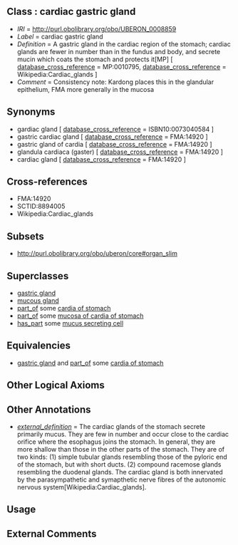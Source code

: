 
## Class : cardiac gastric gland

 * *IRI* = http://purl.obolibrary.org/obo/UBERON_0008859
 * *Label* = cardiac gastric gland
 * *Definition* = A gastric gland in the cardiac region of the stomach; cardiac glands are fewer in number than in the fundus and body, and secrete mucin which coats the stomach and protects it[MP] [ [database_cross_reference](../../ef/oboInOwl#hasDbXref.md) = MP:0010795, [database_cross_reference](../../ef/oboInOwl#hasDbXref.md) = Wikipedia:Cardiac_glands ]
 * *Comment* = Consistency note: Kardong places this in the glandular epithelium, FMA more generally in the mucosa

## Synonyms

 * gardiac gland [ [database_cross_reference](../../ef/oboInOwl#hasDbXref.md) = ISBN10:0073040584 ]
 * gastric cardiac gland [ [database_cross_reference](../../ef/oboInOwl#hasDbXref.md) = FMA:14920 ]
 * gastric gland of cardia [ [database_cross_reference](../../ef/oboInOwl#hasDbXref.md) = FMA:14920 ]
 * glandula cardiaca (gaster) [ [database_cross_reference](../../ef/oboInOwl#hasDbXref.md) = FMA:14920 ]
 * cardiac gland [ [database_cross_reference](../../ef/oboInOwl#hasDbXref.md) = FMA:14920 ]

## Cross-references

 * FMA:14920
 * SCTID:8894005
 * Wikipedia:Cardiac_glands

## Subsets

 * http://purl.obolibrary.org/obo/uberon/core#organ_slim

## Superclasses

 * [gastric gland](../../UBERON/25/UBERON_0000325.md)
 * [mucous gland](../../UBERON/14/UBERON_0000414.md)
 * [part_of](../../BFO/50/BFO_0000050.md) some [cardia of stomach](../../UBERON/62/UBERON_0001162.md)
 * [part_of](../../BFO/50/BFO_0000050.md) some [mucosa of cardia of stomach](../../UBERON/96/UBERON_0004996.md)
 * [has_part](../../BFO/51/BFO_0000051.md) some [mucus secreting cell](../../CL/19/CL_0000319.md)

## Equivalencies

 * [gastric gland](../../UBERON/25/UBERON_0000325.md) and [part_of](../../BFO/50/BFO_0000050.md) some [cardia of stomach](../../UBERON/62/UBERON_0001162.md)

## Other Logical Axioms


## Other Annotations

 * *[external_definition](../../UBPROP/01/UBPROP_0000001.md)* = The cardiac glands of the stomach secrete primarily mucus. They are few in number and occur close to the cardiac orifice where the esophagus joins the stomach. In general, they are more shallow than those in the other parts of the stomach. They are of two kinds: (1) simple tubular glands resembling those of the pyloric end of the stomach, but with short ducts. (2) compound racemose glands resembling the duodenal glands. The cardiac gland is both innervated by the parasympathetic and symapthetic nerve fibres of the autonomic nervous system[Wikipedia:Cardiac_glands].

## Usage


## External Comments

